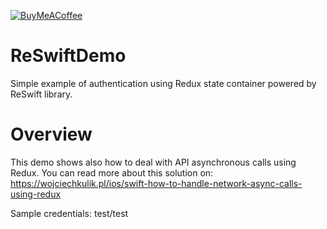 [![BuyMeACoffee](https://www.buymeacoffee.com/assets/img/guidelines/download-assets-sm-2.svg)](https://www.buymeacoffee.com/WojciechKulik)

# ReSwiftDemo
Simple example of authentication using Redux state container powered by ReSwift library.  

# Overview
This demo shows also how to deal with API asynchronous calls using Redux. You can read more about this solution on:
https://wojciechkulik.pl/ios/swift-how-to-handle-network-async-calls-using-redux

Sample credentials: test/test
